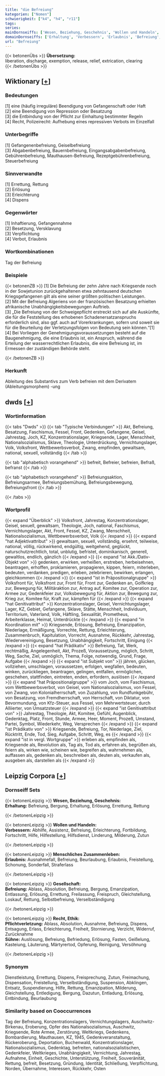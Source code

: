 ```yaml
---
title: "die Befreiung"
kategorien: ["Nomen"]
schwierigkeit: ["k4", "h4", "r11"]
tags:
series:
mainDornseiffs: ['Wesen, Beziehung, Geschehnis', 'Wollen und Handeln', 'Menschliches Zusammenleben', 'Gesellschaft', 'Recht, Ethik']
domainDornseiffs: ['Erhaltung', 'Verbessern', 'Erlaubnis', 'Befreiung', 'Pflichtverletzung', 'Sühne']
url: "Befreiung"
---
```


{{< betonenÜbs >}}
**Übersetzung:**  
liberation, discharge, exemption, release, relief, extrication, clearing  
{{< /betonenÜbs >}}

## Wiktionary [[+](https://de.wiktionary.org/wiki/Befreiung)]

### Bedeutungen
[1] eine (häufig irreguläre) Beendigung von Gefangenschaft oder Haft  
[2] eine Beendigung von Repression oder Besatzung  
[3] die Entbindung von der Pflicht zur Einhaltung bestimmter Regeln  
[4] Recht, Polizeirecht: Aufhebung eines repressiven Verbots im Einzelfall  

### Unterbegriffe
[1] Gefangenenbefreiung, Geiselbefreiung  
[3] Abgabenbefreiung, Bauernbefreiung, Eingangsabgabenbefreiung, Gebührenbefreiung, Mauthausen-Befreiung, Rezeptgebührenbefreiung, Steuerbefreiung  

### Sinnverwandte
[1] Errettung, Rettung  
[2] Erlösung  
[3] Erleichterung  
[4] Dispens  

### Gegenwörter
[1] Inhaftierung, Gefangennahme  
[2] Besetzung, Versklavung  
[3] Verpflichtung  
[4] Verbot, Erlaubnis  

### Wortkombinationen
Tag der Befreiung  

### Beispiele
{{< betonenZB >}}
[1] Die Befreiung der zehn Jahre nach Kriegsende noch in der Sowjetunion zurückgehaltenen etwa zehntausend deutschen Kriegsgefangenen gilt als eine seiner größten politischen Leistungen.  
[2] Mit der Befreiung Algeriens von der französischen Besatzung erhielten afrikanische Unabhängigkeitsbewegungen Auftrieb.  
[3] „Die Befreiung von der Schweigepflicht erstreckt sich auf alle Auskünfte, die für die Feststellung des erhobenen Schadenersatzanspruchs erforderlich sind, also ggf. auch auf Vorerkrankungen, sofern und soweit sie für die Beurteilung der Verletzungsfolgen von Bedeutung sein können.“[1]  
[4] Bei Vorliegen der Genehmigungsvoraussetzungen besteht auf die Baugenehmigung, die eine Erlaubnis ist, ein Anspruch, während die Erteilung der wasserrechtlichen Erlaubnis, die eine Befreiung ist, im Ermessen der zuständigen Behörde steht.  

{{< /betonenZB >}}
### Herkunft
Ableitung des Substantivs zum Verb befreien mit dem Derivatem (Ableitungsmorphem) -ung  



## dwds [[+](https://www.dwds.de/wb/Befreiung)]

### Wortinformation
{{< tabs "Dwds" >}}
{{< tab "Typische Verbindungen" >}}
Akt, Befreiung, Besatzung, Faschismus, Fessel, Front, Gedenken, Gefangene, Geisel, Jahrestag, Joch, KZ, Konzentrationslager, Kriegsende, Lager, Menschheit, Nationalsozialismus, Sklave, Theologie, Unterdrückung, Vernichtungslager, Volk, Volksfront, Wettbewerbsverbot, Zwang, empfinden, gewaltsam, national, sexuell, vollständig
{{< /tab >}}

{{< tab "alphabetisch vorangehend" >}}
befreit, Befreier, befreien, Befraß, befranst
{{< /tab >}}

{{< tab "alphabetisch vorangehend" >}}
Befreiungsaktion, Befreiungsarmee, Befreiungsbemühung, Befreiungsbewegung, Befreiungsfront
{{< /tab >}}

{{< /tabs >}}

### Wortprofil
{{< expand "Überblick" >}} Volksfront, Jahrestag, Konzentrationslager, Geisel, sexuell, gewaltsam, Theologie, Joch, national, Faschismus, Vernichtungslager, Akt, Front, Fessel, KZ, Zwang, Menschheit, Nationalsozialismus, Wettbewerbsverbot, Volk {{< /expand >}}
{{< expand "hat Adjektivattribut" >}} gewaltsam, sexuell, vollständig, ersehnt, teilweise, national, völlig, rückwirkend, endgültig, weitgehend, geglückt, naturschutzrechtlich, total, unblutig, befristet, dominikanisch, generell, gewaltlos, endlich, gänzlich {{< /expand >}}
{{< expand "ist Akk./Dativ-Objekt von" >}} gedenken, erwirken, verheißen, erstreben, herbeisehnen, beantragen, erhoffen, proklamieren, propagieren, kippen, feiern, miterleben, bedeuten, verdanken, predigen, erleben, zelebrieren, bewirken, erlangen, gleichkommen {{< /expand >}}
{{< expand "ist in Präpositionalgruppe" >}} Volksfront für, Volksfront zur, Front für, Front zur, Gedenken an, Golfkrieg zur, Bewegung für, Militäraktion zur, Antrag auf, Komitee zur, Operation zur, Armee zur, Gedenkfeier zur, Volksbewegung für, Aktion zur, Bewegung zur, Krieg zur, Komitee für, Kraft zur, kämpfen für {{< /expand >}}
{{< expand "hat Genitivattribut" >}} Konzentrationslager, Geisel, Vernichtungslager, Lager, KZ, Gebiet, Gefangene, Sklave, Stätte, Menschheit, Individuum, Territorium, Vaterland, Volk, Häftling, Sexualität, Prometheus, Arbeiterklasse, Heimat, Unterdrückte {{< /expand >}}
{{< expand "in Koordination mit" >}} Kriegsende, Erlösung, Befreiung, Emanzipation, Niederlage, Ermäßigung, Vorrechte, Rettung, Erleichterung, Zusammenbruch, Kapitulation, Vorrecht, Ausnahme, Rückkehr, Jahrestag, Wiedervereinigung, Besetzung, Unabhängigkeit, Fortschritt, Einigung {{< /expand >}}
{{< expand "hat Prädikativ" >}} Befreiung, Tat, Werk, rechtmäßig, Angelegenheit, Akt, Prozeß, Voraussetzung, möglich, Schritt, Weg, Sache, Ziel, unmöglich, Thema, Folge, notwendig, Grund, Frage, Aufgabe {{< /expand >}}
{{< expand "ist Subjekt von" >}} jähren, glücken, vollziehen, umschlagen, voraussetzen, erfolgen, wegfallen, bedeuten, winken, zurückliegen, beantragen, gelingen, entfallen, ermöglichen, geschehen, stattfinden, eintreten, enden, erfordern, auslösen {{< /expand >}}
{{< expand "hat Präpositionalgruppe" >}} vom Joch, vom Faschismus, vom Wettbewerbsverbot, von Geisel, vom Nationalsozialismus, von Fessel, von Zwang, von Kolonialherrschaft, von Zuzahlung, von Rundfunkgebühr, von Besatzung, von Fremdherrschaft, von Herrschaft, von Diktatur, von Bevormundung, von Kfz-Steuer, aus Fessel, von Mehrwertsteuer, durch Alliierter, von Umsatzsteuer {{< /expand >}}
{{< expand "ist Genitivattribut von" >}} Jahrestag, Theologie, Akt, Komitee, Gefühl, Augenblick, Gedenktag, Platz, Front, Stunde, Armee, Heer, Moment, Prozeß, Umstand, Partei, Symbol, Wiederkehr, Weg, Versprechen {{< /expand >}}
{{< expand "ist Prädikativ von" >}} Kriegsende, Befreiung, Tor, Niederlage, Ziel, Rücktritt, Ende, Tod, Sieg, Aufgabe, Schritt, Weg, es {{< /expand >}}
{{< expand "ist in vergl. Wortgruppe" >}} erleben als, empfinden als, Kriegsende als, Revolution als, Tag als, Tod als, erfahren als, begrüßen als, feiern als, wirken wie, scheinen wie, begreifen als, wahrnehmen als, auffassen als, gedenken als, beschreiben als, deuten als, verkaufen als, ausgeben als, darstellen als {{< /expand >}}

## Leipzig Corpora [[+](https://corpora.uni-leipzig.de/en/res?word=Befreiung&corpusId=deu_newscrawl-public_2018)]

### Dornseiff Sets
{{< betonenLeipzig >}}
**Wesen, Beziehung, Geschehnis:**  
**Erhaltung:** Befreiung, Bergung, Erhaltung, Erlösung, Errettung, Rettung  

{{< /betonenLeipzig >}}


{{< betonenLeipzig >}}
**Wollen und Handeln:**  
**Verbessern:** Abhilfe, Assistenz, Befreiung, Erleichterung, Fortbildung, Fortschritt, Hilfe, Hilfestellung, Hilfsdienst, Linderung, Milderung, Zutun  

{{< /betonenLeipzig >}}


{{< betonenLeipzig >}}
**Menschliches Zusammenleben:**  
**Erlaubnis:** Ausnahmefall, Befreiung, Beurlaubung, Erlaubnis, Freistellung, Schonung, Sonderfall, Straferlass  

{{< /betonenLeipzig >}}


{{< betonenLeipzig >}}
**Gesellschaft:**  
**Befreiung:** Ablass, Absolution, Befreiung, Bergung, Emanzipation, Entlassung, Erlösung, Errettung, Freilassung, Freispruch, Gleichstellung, Loskauf, Rettung, Selbstbefreiung, Verselbständigung  

{{< /betonenLeipzig >}}


{{< betonenLeipzig >}}
**Recht, Ethik:**  
**Pflichtverletzung:** Ablass, Absolution, Ausnahme, Befreiung, Dispens, Entsagung, Erlass, Erleichterung, Freiheit, Stornierung, Verzicht, Widerruf, Zurücknahme  
**Sühne:** Auslösung, Befreiung, Befriedung, Erlösung, Fasten, Geißelung, Kasteiung, Läuterung, Märtyrertod, Opferung, Reinigung, Versöhnung  

{{< /betonenLeipzig >}}

### Synonym
Dienstleistung, Errettung, Dispens, Freisprechung, Zutun, Freimachung, Dispensation, Freistellung, Verselbständigung, Suspension, Abklingen, Entsatz, Suspendierung, Hilfe, Rettung, Emanzipation, Milderung, Gleichstellung, Entledigung, Bergung, Dazutun, Entladung, Erlösung, Entbindung, Beurlaubung


### Similarity based on Cooccurrences
Tag der Befreiung, Konzentrationslagers, Vernichtungslagers, Auschwitz-Birkenau, Eroberung, Opfer des Nationalsozialismus, Auschwitz, Kriegsende, Rote Armee, Zerstörung, Weltkriegs, Gedenkens, Bombardierung, Mauthausen, KZ, 1945, Gedenkveranstaltung, Rückeroberung, Deportation, Buchenwald, Konzentrationslager, Nationalsozialismus, Gedenktag, befreiten, nationalsozialistischen, Gedenkfeier, Weltkrieges, Unabhängigkeit, Vernichtung, Jahrestag, Aufnahme, Einheit, Geschichte, Unterstützung, Freiheit, Souveränität, Rettung, befreit, Besetzung, Gründung, Identität, Schließung, Verpflichtung, Norden, Übernahme, Interessen, Rückkehr, Osten

